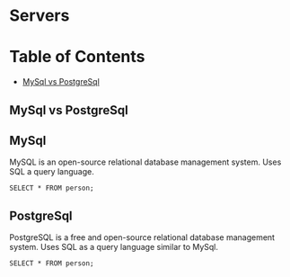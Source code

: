 # Servers

Table of Contents
=================

   * [MySql vs PostgreSql](#MySql-vs-PostgreSql)



## MySql vs PostgreSql

## MySql
MySQL is an open-source relational database management system.
Uses SQL a query language.
```MySql
SELECT * FROM person;
```

## PostgreSql

PostgreSQL is a free and open-source relational database management system.
Uses SQL as a query language similar to MySql.
```PostgreSql
SELECT * FROM person;
```